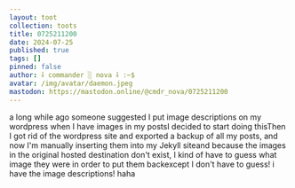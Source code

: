 ```yaml
---
layout: toot
collection: toots
title: 0725211200
date: 2024-07-25
published: true
tags: []
pinned: false
author: ⸸ commander ░ nova ⸸ :~$
avatar: /img/avatar/daemon.jpeg
mastodon: https://mastodon.online/@cmdr_nova/0725211200
---
```


a long while ago someone suggested I put image descriptions on my wordpress when I have images in my postsI decided to start doing thisThen I got rid of the wordpress site and exported a backup of all my posts, and now I'm manually inserting them into my Jekyll siteand because the images in the original hosted destination don't exist, I kind of have to guess what image they were in order to put them backexcept I don't have to guess! i have the image descriptions! haha
